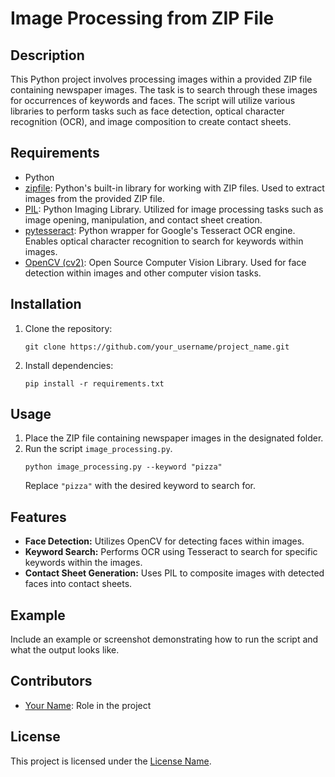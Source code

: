 # Image Processing from ZIP File

## Description
This Python project involves processing images within a provided ZIP file containing newspaper images. The task is to search through these images for occurrences of keywords and faces. The script will utilize various libraries to perform tasks such as face detection, optical character recognition (OCR), and image composition to create contact sheets.

## Requirements
- Python
- [zipfile](https://docs.python.org/3/library/zipfile.html): Python's built-in library for working with ZIP files. Used to extract images from the provided ZIP file.
- [PIL](https://pillow.readthedocs.io/en/stable/): Python Imaging Library. Utilized for image processing tasks such as image opening, manipulation, and contact sheet creation.
- [pytesseract](https://github.com/madmaze/pytesseract): Python wrapper for Google's Tesseract OCR engine. Enables optical character recognition to search for keywords within images.
- [OpenCV (cv2)](https://opencv.org/): Open Source Computer Vision Library. Used for face detection within images and other computer vision tasks.


## Installation
1. Clone the repository:
    ```
    git clone https://github.com/your_username/project_name.git
    ```
2. Install dependencies:
    ```
    pip install -r requirements.txt
    ```
   
## Usage
1. Place the ZIP file containing newspaper images in the designated folder.
2. Run the script `image_processing.py`.
    ```
    python image_processing.py --keyword "pizza"
    ```
   Replace `"pizza"` with the desired keyword to search for.

## Features
- **Face Detection:** Utilizes OpenCV for detecting faces within images.
- **Keyword Search:** Performs OCR using Tesseract to search for specific keywords within the images.
- **Contact Sheet Generation:** Uses PIL to composite images with detected faces into contact sheets.

## Example
Include an example or screenshot demonstrating how to run the script and what the output looks like.

## Contributors
- [Your Name](link_to_profile): Role in the project

## License
This project is licensed under the [License Name](link_to_license).
